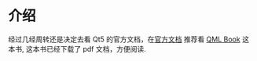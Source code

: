 # 介绍

经过几经周转还是决定去看 Qt5 的官方文档，在[官方文档](https://doc.qt.io/qt-5/gettingstarted.html) 推荐看 [QML Book](https://qmlbook.github.io/) 这本书, 这本书已经下载了 pdf 文档，方便阅读.
